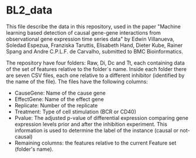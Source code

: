 # BL2_data
This file describe the data in this repository, used in the paper "Machine learning based detection of causal gene-gene interactions from observational gene expression time series data" by Edwin Villanueva, Soledad Espezua, Franziska Taruttis, Elisabeth Hand, Dieter Kube, Rainer Spang and Andre C.P.L.F. de Carvalho, submitted to BMC Bioinformatics. 

The repository have four folders: Raw, Di, Dc and Tt, each containing data of the set of features relative to the folder´s name. Inside each folder there are seven CSV files, each one relative to a different inhibitor (identified by the name of the file). The files have the following columns:
 - CauseGene: Name of the cause gene  
 - EffectGene: Name of the effect gene
 - Replicate: Number of the replicate
 - Treatment: Type of cell stimulation (BCR or CD40)
 - Pvalue: The adjusted p-value of differential expression comparing gene expression levels prior and after the inhibition experiment. This information is used to determine the label of the instance (causal or not-causal)
 - Remaining columns: the features relative to the current Feature set (folder's name).

